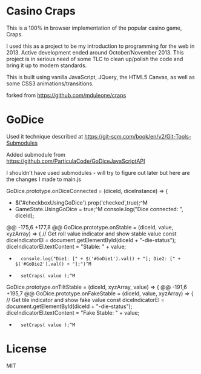 # Casino Craps

This is a 100% in browser implementation of the popular casino game, Craps.

I used this as a project to be my introduction to programming for the web in 2013. Active development ended around October/November 2013. This project is in serious need of some TLC to clean up/polish the code and bring it up to modern standards.

This is built using vanilla JavaScript, JQuery, the HTML5 Canvas, as well as some CSS3 animations/transitions.

forked from https://github.com/mduleone/craps

# GoDice

Used it technique described at https://git-scm.com/book/en/v2/Git-Tools-Submodules 

Added submodule from https://github.com/ParticulaCode/GoDiceJavaScriptAPI

I shouldn't have used submodules - will try to figure out later but here are the changes I made to main.js

GoDice.prototype.onDiceConnected = (diceId, diceInstance) => {
+    $('#checkboxUsingGoDice').prop('checked',true);^M
+    GameState.UsingGoDice = true;^M
     console.log("Dice connected: ", diceId);

@@ -175,6 +177,8 @@ GoDice.prototype.onStable = (diceId, value, xyzArray) => {
// Get roll value indicator and show stable value
const diceIndicatorEl = document.getElementById(diceId + "-die-status");
diceIndicatorEl.textContent = "Stable: " + value;
+       console.log("Die1: [" + $('#GoDie1').val() + "]; Die2: [" + $('#GoDie2').val() + "];")^M
+       setCraps( value );^M

GoDice.prototype.onTiltStable = (diceId, xyzArray, value) => {
@@ -191,6 +195,7 @@ GoDice.prototype.onFakeStable = (diceId, value, xyzArray) => {
// Get tile indicator and show fake value
const diceIndicatorEl = document.getElementById(diceId + "-die-status");
diceIndicatorEl.textContent = "Fake Stable: " + value;
+       setCraps( value );^M




# License
MIT
